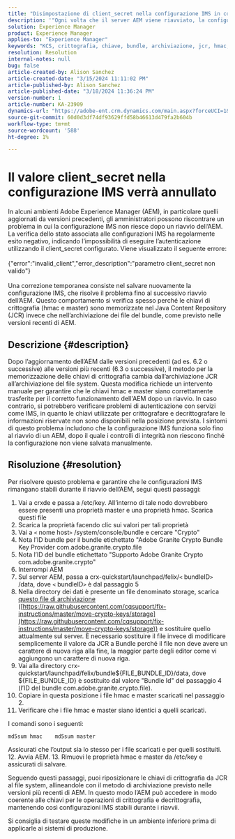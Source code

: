 ```yaml
---
title: "Disimpostazione di client_secret nella configurazione IMS in corso"
description: '"Ogni volta che il server AEM viene riavviato, la configurazione IMS smetterà di funzionare e l’utente deve accedere alla configurazione e salvarla nuovamente".'
solution: Experience Manager
product: Experience Manager
applies-to: "Experience Manager"
keywords: "KCS, crittografia, chiave, bundle, archiviazione, jcr, hmac, master"
resolution: Resolution
internal-notes: null
bug: false
article-created-by: Alison Sanchez
article-created-date: "3/15/2024 11:11:02 PM"
article-published-by: Alison Sanchez
article-published-date: "3/18/2024 11:36:24 PM"
version-number: 1
article-number: KA-23909
dynamics-url: "https://adobe-ent.crm.dynamics.com/main.aspx?forceUCI=1&pagetype=entityrecord&etn=knowledgearticle&id=10374947-21e3-ee11-904c-6045bd006b25"
source-git-commit: 60d0d3df74df93629ffd58b46613d479fa2b604b
workflow-type: tm+mt
source-wordcount: '588'
ht-degree: 1%

---
```


# Il valore client_secret nella configurazione IMS verrà annullato


In alcuni ambienti Adobe Experience Manager (AEM), in particolare quelli aggiornati da versioni precedenti, gli amministratori possono riscontrare un problema in cui la configurazione IMS non riesce dopo un riavvio dell’AEM. La verifica dello stato associata alle configurazioni IMS ha regolarmente esito negativo, indicando l’impossibilità di eseguire l’autenticazione utilizzando il client_secret configurato. Viene visualizzato il seguente errore:
<br><br>{&quot;error&quot;:&quot;invalid_client&quot;,&quot;error_description&quot;:&quot;parametro client_secret non valido&quot;}<br><br>
Una correzione temporanea consiste nel salvare nuovamente la configurazione IMS, che risolve il problema fino al successivo riavvio dell’AEM. Questo comportamento si verifica spesso perché le chiavi di crittografia (hmac e master) sono memorizzate nel Java Content Repository (JCR) invece che nell’archiviazione dei file del bundle, come previsto nelle versioni recenti di AEM.

## Descrizione {#description}


Dopo l’aggiornamento dell’AEM dalle versioni precedenti (ad es. 6.2 o successive) alle versioni più recenti (6.3 o successive), il metodo per la memorizzazione delle chiavi di crittografia cambia dall’archiviazione JCR all’archiviazione del file system. Questa modifica richiede un intervento manuale per garantire che le chiavi hmac e master siano correttamente trasferite per il corretto funzionamento dell&#39;AEM dopo un riavvio. In caso contrario, si potrebbero verificare problemi di autenticazione con servizi come IMS, in quanto le chiavi utilizzate per crittografare e decrittografare le informazioni riservate non sono disponibili nella posizione prevista. I sintomi di questo problema includono che la configurazione IMS funziona solo fino al riavvio di un AEM, dopo il quale i controlli di integrità non riescono finché la configurazione non viene salvata manualmente.


## Risoluzione {#resolution}


Per risolvere questo problema e garantire che le configurazioni IMS rimangano stabili durante il riavvio dell’AEM, segui questi passaggi:

1. Vai a crxde e passa a /etc/key. All’interno di tale nodo dovrebbero essere presenti una proprietà master e una proprietà hmac. Scarica questi file
2. Scarica la proprietà facendo clic sui valori per tali proprietà
3. Vai a `<` nome host`>` /system/console/bundle e cercare &quot;Crypto&quot;
4. Nota l’ID bundle per il bundle etichettato &quot;Adobe Granite Crypto Bundle Key Provider com.adobe.granite.crypto.file
5. Nota l’ID del bundle etichettato &quot;Supporto Adobe Granite Crypto com.adobe.granite.crypto&quot;
6. Interrompi AEM
7. Sul server AEM, passa a crx-quickstart/launchpad/felix/`<` bundleID`>` /data, dove `<` bundleID`>`  è dal passaggio 5
8. Nella directory dei dati è presente un file denominato storage, scarica [questo file di archiviazione](https://raw.githubusercontent.com/cqsupport/fix-instructions/master/move-crypto-keys/storage) ([https://raw.githubusercontent.com/cqsupport/fix-instructions/master/move-crypto-keys/storage](https://raw.githubusercontent.com/cqsupport/fix-instructions/master/move-crypto-keys/storage)) e sostituire quello attualmente sul server. È necessario sostituire il file invece di modificare semplicemente il valore da JCR a Bundle perché il file non deve avere un carattere di nuova riga alla fine, la maggior parte degli editor come vi aggiungono un carattere di nuova riga.
9. Vai alla directory crx-quickstart/launchpad/felix/bundle${FILE_BUNDLE_ID}/data, dove ${FILE_BUNDLE_ID} è sostituito dal valore &quot;Bundle Id&quot; del passaggio 4 (l’ID del bundle com.adobe.granite.crypto.file).
10. Copiare in questa posizione i file hmac e master scaricati nel passaggio 2.
11. Verificare che i file hmac e master siano identici a quelli scaricati.

   I comandi sono i seguenti:




   ```
   md5sum hmac    md5sum master
   ```



   Assicurati che l’output sia lo stesso per i file scaricati e per quelli sostituiti.
12. Avvia AEM.
13. Rimuovi le proprietà hmac e master da /etc/key e assicurati di salvare.


Seguendo questi passaggi, puoi riposizionare le chiavi di crittografia da JCR al file system, allineandole con il metodo di archiviazione previsto nelle versioni più recenti di AEM. In questo modo l’AEM può accedere in modo coerente alle chiavi per le operazioni di crittografia e decrittografia, mantenendo così configurazioni IMS stabili durante i riavvii.

Si consiglia di testare queste modifiche in un ambiente inferiore prima di applicarle ai sistemi di produzione.
